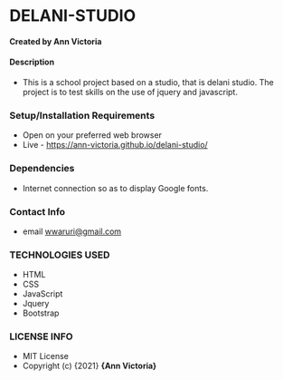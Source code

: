 # DELANI-STUDIO
#### Created by Ann Victoria
#### Description
* This is a school project based on a studio, that is delani studio. The project is to test skills on the use of jquery and javascript.

### Setup/Installation Requirements
* Open on your preferred web browser
* Live - https://ann-victoria.github.io/delani-studio/
### Dependencies
* Internet connection so as to display Google fonts.
### Contact Info
* email wwaruri@gmail.com
### TECHNOLOGIES USED
* HTML
* CSS
* JavaScript
* Jquery
* Bootstrap
### LICENSE INFO
* MIT License
* Copyright (c) {2021} **{Ann Victoria}**